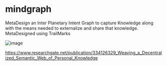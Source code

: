 # mindgraph
MetaDesign an Inter Planetary Intent Graph to capture Knowledge along with the means needed to externalize and share that knowledge. MetaDesigned using TrailMarks

![image](https://user-images.githubusercontent.com/1477865/110226172-41ba2800-7eed-11eb-9c73-31a36d35ee5c.png)

https://www.researchgate.net/publication/334126329_Weaving_a_Decentralized_Semantic_Web_of_Personal_Knowledge




